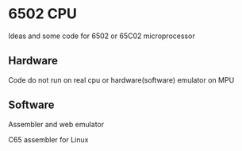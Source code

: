 # 6502 CPU

Ideas and some code for 6502 or 65C02 microprocessor

## Hardware

Code do not run on real cpu or hardware(software) emulator on MPU

## Software

Assembler and web emulator

C65 assembler for Linux
